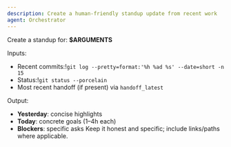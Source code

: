 ```yaml
---
description: Create a human-friendly standup update from recent work
agent: Orchestrator
---
```

Create a standup for: **$ARGUMENTS**

Inputs:
- Recent commits:!`git log --pretty=format:'%h %ad %s' --date=short -n 15`
- Status:!`git status --porcelain`
- Most recent handoff (if present) via `handoff_latest`

Output:
- **Yesterday**: concise highlights
- **Today**: concrete goals (1–4h each)
- **Blockers**: specific asks
Keep it honest and specific; include links/paths where applicable.
